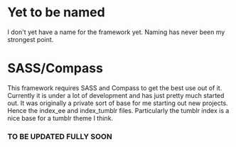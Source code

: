 # Yet to be named
I don't yet have a name for the framework yet. Naming has never been my strongest point.

# SASS/Compass
This framework requires SASS and Compass to get the best use out of it. Currently it is under a lot of development and has just pretty much started out. It was originally a private sort of base for me starting out new projects. Hence the index_ee and index_tumblr files. Particularly the tumblr index is a nice base for a tumblr theme I think.

### TO BE UPDATED FULLY SOON